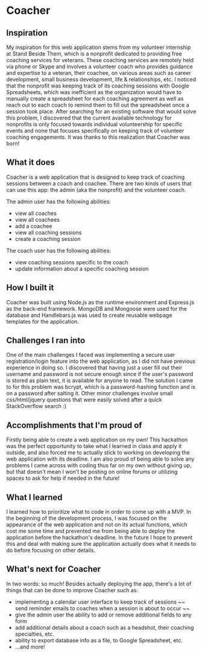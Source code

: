 # Coacher


## Inspiration

My inspiration for this web application stems from my volunteer internship at Stand Beside Them, which is a nonprofit dedicated to providing free coaching services for veterans. These coaching services are remotely held via phone or Skype and involves a volunteer coach who provides guidance and expertise to a veteran, their coachee, on various areas such as career development, small business development, life & relationships, etc.
 I noticed that the nonprofit was keeping track of its coaching sessions with Google Spreadsheets, which was inefficient as the organization would have to manually create a spreadsheet for each coaching agreement as well as reach out to each coach to remind them to fill out the spreadsheet once a session took place. After searching for an existing software that would solve this problem, I discovered that the current available technology for nonprofits is only focused towards individual volunteership for specific events and none that focuses specifically on keeping track of volunteer coaching engagements. It was thanks to this realization that Coacher was born!

## What it does

Coacher is a web application that is designed to keep track of coaching sessions between a coach and coachee. There are two kinds of users that can use this app: the admin (aka the nonprofit) and the volunteer coach. 

The admin user has the following abilities: 
* view all coaches 
* view all coachees 
* add a coachee 
* view all coaching sessions 
* create a coaching session 

The coach user has the following abilities: 
* view coaching sessions specific to the coach 
* update information about a specific coaching session

## How I built it

Coacher was built using Node.js as the runtime environment and Express.js as the back-end framework. MongoDB and Mongoose were used for the database and Handlebars.js was used to create reusable webpage templates for the application.

## Challenges I ran into

One of the main challenges I faced was implementing a secure user registration/login feature into the web application, as I did not have previous experience in doing so. I discovered that having just a user fill out their username and password is not secure enough since if the user's password is stored as plain text, it is available for anyone to read. The solution I came to for this problem was bcrypt, which is a password-hashing function and is on a password after salting it. Other minor challenges involve small css/html/jquery questions that were easily solved after a quick StackOverflow search :)

## Accomplishments that I'm proud of

Firstly being able to create a web application on my own! This hackathon was the perfect opportunity to take what I learned in class and apply it outside, and also forced me to actually stick to working on developing the web application with its deadline. I am also proud of being able to solve any problems I came across with coding thus far on my own without giving up, but that doesn't mean I won't be posting on online forums or utilizing spaces to ask for help if needed in the future!

## What I learned

I learned how to prioritize what to code in order to come up with a MVP. In the beginning of the development process, I was focused on the appearance of the web application and not on its actual functions, which cost me some time and prevented me from being able to deploy the application before the hackathon's deadline. In the future I hope to prevent this and deal with making sure the application actually does what it needs to do before focusing on other details.

## What's next for Coacher

In two words: so much! Besides actually deploying the app, there's a lot of things that can be done to improve Coacher such as: 
* implementing a calendar user interface to keep track of sessions 
~~ send reminder emails to coaches when a session is about to occur ~~
* give the admin user the ability to add or remove additional fields to any form 
* add additional details about a coach such as a headshot, their coaching specialties, etc. 
* ability to export database info as a file, to Google Spreadsheet, etc.
* ...and more!
